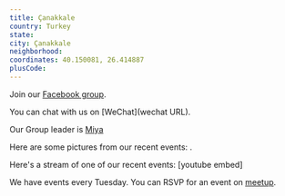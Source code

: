 ```yaml
---
title: Çanakkale
country: Turkey
state: 
city: Çanakkale
neighborhood: 
coordinates: 40.150081, 26.414887
plusCode:
---
```

Join our [Facebook group](https://www.facebook.com/groups/free.code.camp.canakkale).

You can chat with us on [WeChat](wechat URL).

Our Group leader is [Miya](freecodecamp.org/miya)

Here are some pictures from our recent events:
![]().

Here's a stream of one of our recent events:
[youtube embed]

We have events every Tuesday. You can RSVP for an event on [meetup](meetupurl).
